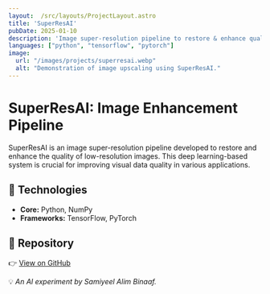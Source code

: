 ```yaml
---
layout:  /src/layouts/ProjectLayout.astro
title: 'SuperResAI'
pubDate: 2025-01-10
description: 'Image super-resolution pipeline to restore & enhance quality.'
languages: ["python", "tensorflow", "pytorch"]
image:
  url: "/images/projects/superresai.webp"
  alt: "Demonstration of image upscaling using SuperResAI."
--- 
```


# SuperResAI: Image Enhancement Pipeline

SuperResAI is an image super-resolution pipeline developed to restore and enhance the quality of low-resolution images. This deep learning-based system is crucial for improving visual data quality in various applications.

## 🧠 Technologies
- **Core:** Python, NumPy
- **Frameworks:** TensorFlow, PyTorch

## 🔗 Repository
👉 [View on GitHub](https://github.com/Pronaaf2k/SuperResAI) 

💡 *An AI experiment by Samiyeel Alim Binaaf.*